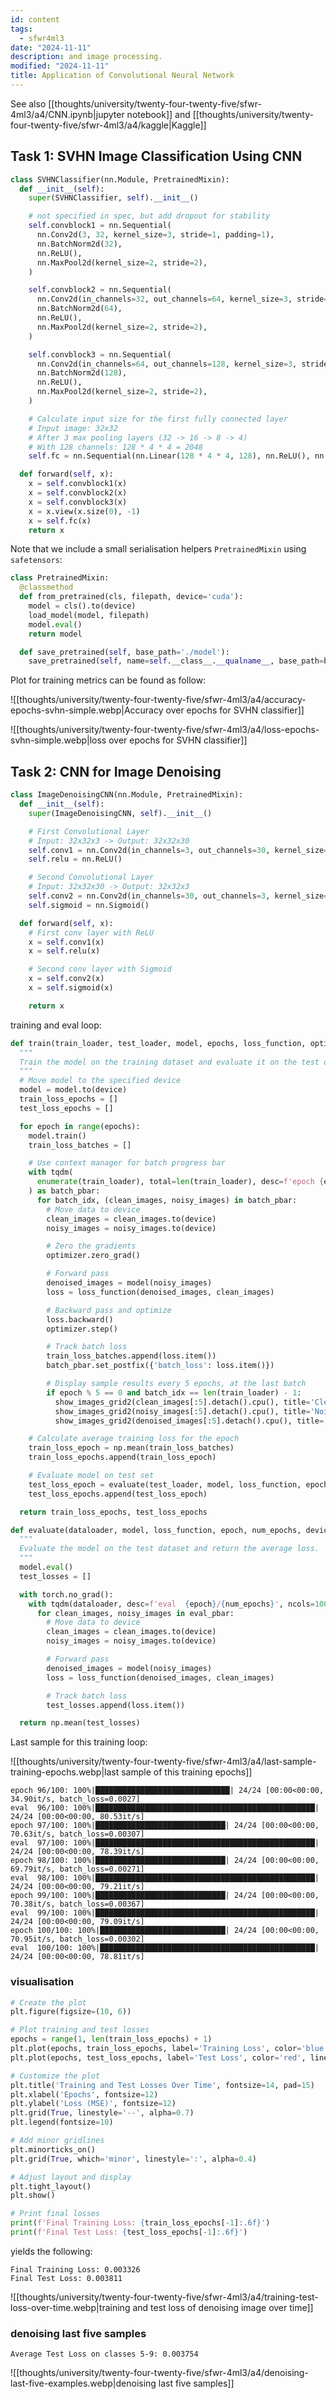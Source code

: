 ```yaml
---
id: content
tags:
  - sfwr4ml3
date: "2024-11-11"
description: and image processing.
modified: "2024-11-11"
title: Application of Convolutional Neural Network
---
```


See also [[thoughts/university/twenty-four-twenty-five/sfwr-4ml3/a4/CNN.ipynb|jupyter notebook]] and [[thoughts/university/twenty-four-twenty-five/sfwr-4ml3/a4/kaggle|Kaggle]]

## Task 1: SVHN Image Classification Using CNN

```python
class SVHNClassifier(nn.Module, PretrainedMixin):
  def __init__(self):
    super(SVHNClassifier, self).__init__()

    # not specified in spec, but add dropout for stability
    self.convblock1 = nn.Sequential(
      nn.Conv2d(3, 32, kernel_size=3, stride=1, padding=1),
      nn.BatchNorm2d(32),
      nn.ReLU(),
      nn.MaxPool2d(kernel_size=2, stride=2),
    )

    self.convblock2 = nn.Sequential(
      nn.Conv2d(in_channels=32, out_channels=64, kernel_size=3, stride=1, padding=1),
      nn.BatchNorm2d(64),
      nn.ReLU(),
      nn.MaxPool2d(kernel_size=2, stride=2),
    )

    self.convblock3 = nn.Sequential(
      nn.Conv2d(in_channels=64, out_channels=128, kernel_size=3, stride=1, padding=1),
      nn.BatchNorm2d(128),
      nn.ReLU(),
      nn.MaxPool2d(kernel_size=2, stride=2),
    )

    # Calculate input size for the first fully connected layer
    # Input image: 32x32
    # After 3 max pooling layers (32 -> 16 -> 8 -> 4)
    # With 128 channels: 128 * 4 * 4 = 2048
    self.fc = nn.Sequential(nn.Linear(128 * 4 * 4, 128), nn.ReLU(), nn.Linear(128, 10))

  def forward(self, x):
    x = self.convblock1(x)
    x = self.convblock2(x)
    x = self.convblock3(x)
    x = x.view(x.size(0), -1)
    x = self.fc(x)
    return x
```

Note that we include a small serialisation helpers `PretrainedMixin` using `safetensors`:

```python
class PretrainedMixin:
  @classmethod
  def from_pretrained(cls, filepath, device='cuda'):
    model = cls().to(device)
    load_model(model, filepath)
    model.eval()
    return model

  def save_pretrained(self, base_path='./model'):
    save_pretrained(self, name=self.__class__.__qualname__, base_path=base_path)
```

Plot for training metrics can be found as follow:

![[thoughts/university/twenty-four-twenty-five/sfwr-4ml3/a4/accuracy-epochs-svhn-simple.webp|Accuracy over epochs for SVHN classifier]]

![[thoughts/university/twenty-four-twenty-five/sfwr-4ml3/a4/loss-epochs-svhn-simple.webp|loss over epochs for SVHN classifier]]

## Task 2: CNN for Image Denoising

```python
class ImageDenoisingCNN(nn.Module, PretrainedMixin):
  def __init__(self):
    super(ImageDenoisingCNN, self).__init__()

    # First Convolutional Layer
    # Input: 32x32x3 -> Output: 32x32x30
    self.conv1 = nn.Conv2d(in_channels=3, out_channels=30, kernel_size=3, padding=1, stride=1)
    self.relu = nn.ReLU()

    # Second Convolutional Layer
    # Input: 32x32x30 -> Output: 32x32x3
    self.conv2 = nn.Conv2d(in_channels=30, out_channels=3, kernel_size=3, padding=1, stride=1)
    self.sigmoid = nn.Sigmoid()

  def forward(self, x):
    # First conv layer with ReLU
    x = self.conv1(x)
    x = self.relu(x)

    # Second conv layer with Sigmoid
    x = self.conv2(x)
    x = self.sigmoid(x)

    return x
```

training and eval loop:

```python
def train(train_loader, test_loader, model, epochs, loss_function, optimizer, device='cuda'):
  """
  Train the model on the training dataset and evaluate it on the test dataset.
  """
  # Move model to the specified device
  model = model.to(device)
  train_loss_epochs = []
  test_loss_epochs = []

  for epoch in range(epochs):
    model.train()
    train_loss_batches = []

    # Use context manager for batch progress bar
    with tqdm(
      enumerate(train_loader), total=len(train_loader), desc=f'epoch {epoch + 1}/{epochs}', ncols=100
    ) as batch_pbar:
      for batch_idx, (clean_images, noisy_images) in batch_pbar:
        # Move data to device
        clean_images = clean_images.to(device)
        noisy_images = noisy_images.to(device)

        # Zero the gradients
        optimizer.zero_grad()

        # Forward pass
        denoised_images = model(noisy_images)
        loss = loss_function(denoised_images, clean_images)

        # Backward pass and optimize
        loss.backward()
        optimizer.step()

        # Track batch loss
        train_loss_batches.append(loss.item())
        batch_pbar.set_postfix({'batch_loss': loss.item()})

        # Display sample results every 5 epochs, at the last batch
        if epoch % 5 == 0 and batch_idx == len(train_loader) - 1:
          show_images_grid2(clean_images[:5].detach().cpu(), title='Clean', cols=5)
          show_images_grid2(noisy_images[:5].detach().cpu(), title='Noisy', cols=5)
          show_images_grid2(denoised_images[:5].detach().cpu(), title='Denoised', cols=5)

    # Calculate average training loss for the epoch
    train_loss_epoch = np.mean(train_loss_batches)
    train_loss_epochs.append(train_loss_epoch)

    # Evaluate model on test set
    test_loss_epoch = evaluate(test_loader, model, loss_function, epoch + 1, num_epochs, device=device)
    test_loss_epochs.append(test_loss_epoch)

  return train_loss_epochs, test_loss_epochs

def evaluate(dataloader, model, loss_function, epoch, num_epochs, device='cuda'):
  """
  Evaluate the model on the test dataset and return the average loss.
  """
  model.eval()
  test_losses = []

  with torch.no_grad():
    with tqdm(dataloader, desc=f'eval  {epoch}/{num_epochs}', ncols=100) as eval_pbar:
      for clean_images, noisy_images in eval_pbar:
        # Move data to device
        clean_images = clean_images.to(device)
        noisy_images = noisy_images.to(device)

        # Forward pass
        denoised_images = model(noisy_images)
        loss = loss_function(denoised_images, clean_images)

        # Track batch loss
        test_losses.append(loss.item())

  return np.mean(test_losses)
```

Last sample for this training loop:

![[thoughts/university/twenty-four-twenty-five/sfwr-4ml3/a4/last-sample-training-epochs.webp|last sample of this training epochs]]

```text
epoch 96/100: 100%|██████████████████████████████| 24/24 [00:00<00:00, 34.90it/s, batch_loss=0.0027]
eval  96/100: 100%|█████████████████████████████████████████████████| 24/24 [00:00<00:00, 80.53it/s]
epoch 97/100: 100%|█████████████████████████████| 24/24 [00:00<00:00, 70.63it/s, batch_loss=0.00307]
eval  97/100: 100%|█████████████████████████████████████████████████| 24/24 [00:00<00:00, 78.39it/s]
epoch 98/100: 100%|█████████████████████████████| 24/24 [00:00<00:00, 69.79it/s, batch_loss=0.00271]
eval  98/100: 100%|█████████████████████████████████████████████████| 24/24 [00:00<00:00, 79.21it/s]
epoch 99/100: 100%|█████████████████████████████| 24/24 [00:00<00:00, 70.38it/s, batch_loss=0.00367]
eval  99/100: 100%|█████████████████████████████████████████████████| 24/24 [00:00<00:00, 79.09it/s]
epoch 100/100: 100%|████████████████████████████| 24/24 [00:00<00:00, 70.95it/s, batch_loss=0.00302]
eval  100/100: 100%|████████████████████████████████████████████████| 24/24 [00:00<00:00, 78.81it/s]
```

### visualisation

```python
# Create the plot
plt.figure(figsize=(10, 6))

# Plot training and test losses
epochs = range(1, len(train_loss_epochs) + 1)
plt.plot(epochs, train_loss_epochs, label='Training Loss', color='blue', linestyle='-')
plt.plot(epochs, test_loss_epochs, label='Test Loss', color='red', linestyle='-')

# Customize the plot
plt.title('Training and Test Losses Over Time', fontsize=14, pad=15)
plt.xlabel('Epochs', fontsize=12)
plt.ylabel('Loss (MSE)', fontsize=12)
plt.grid(True, linestyle='--', alpha=0.7)
plt.legend(fontsize=10)

# Add minor gridlines
plt.minorticks_on()
plt.grid(True, which='minor', linestyle=':', alpha=0.4)

# Adjust layout and display
plt.tight_layout()
plt.show()

# Print final losses
print(f'Final Training Loss: {train_loss_epochs[-1]:.6f}')
print(f'Final Test Loss: {test_loss_epochs[-1]:.6f}')
```

yields the following:

```text
Final Training Loss: 0.003326
Final Test Loss: 0.003811
```

![[thoughts/university/twenty-four-twenty-five/sfwr-4ml3/a4/training-test-loss-over-time.webp|training and test loss of denoising image over time]]

### denoising last five samples

```text
Average Test Loss on classes 5-9: 0.003754
```

![[thoughts/university/twenty-four-twenty-five/sfwr-4ml3/a4/denoising-last-five-examples.webp|denoising last five samples]]
